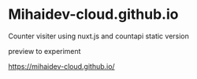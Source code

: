 # Mihaidev-cloud.github.io

Counter visiter using nuxt.js and countapi static version


preview to experiment

https://mihaidev-cloud.github.io/
